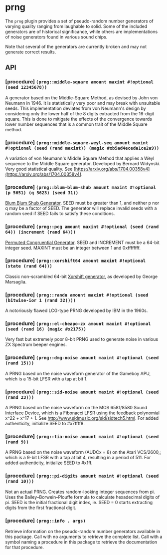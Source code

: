 # prng

The `prng` plugin provides a set of pseudo-random number generators of varying quality ranging from laughable to solid. Some of the included generators are of historical significance, while others are implementations of noise generators found in various sound chips.

Note that several of the generators are currently broken and may not generate correct results.


## API

### [procedure] `(prng::middle-square amount maxint #!optional (seed 12345678))`

A generator based on the Middle-Square Method, as devised by John von Neumann in 1946. It is statistically very poor and may break with unsuitable seeds. This implementation deviates from von Neumann's design by considering only the lower half of the 8 digits extracted from the 16-digit square. This is done to mitigate the effects of the convergence towards lower number sequences that is a common trait of the Middle Square method.


### [procedure] `(prng::middle-square-weyl-seq amount maxint #!optional (seed (rand maxint)) (magic #xb5ad4eceda1ce2a9))`

A variation of von Neumann's Middle Square Method that applies a Weyl sequence to the Middle Square generator. Developed by Bernard Widynski. Very good statistical quality. See [https://arxiv.org/abs/1704.00358v4](https://arxiv.org/abs/1704.00358v4).


### [procedure] `(prng::blum-blum-shub amount maxint #!optional (p 5651) (q 5623) (seed 31))`

[Blum Blum Shub Generator](https://en.wikipedia.org/wiki/Blum_Blum_Shub). SEED must be greater than 1, and neither p nor q may be a factor of SEED. The generator will replace invalid seeds with a random seed if SEED fails to satisfy these conditions.


### [procedure] `(prng::pcg amount maxint #!optional (seed (rand 64)) (increment (rand 64)))`

[Permuted Congruential Generator](https://www.pcg-random.org/). SEED and INCREMENT must be a 64-bit integer seed. MAXINT must be an integer between 1 and 0xffffffff.


### [procedure] `(prng::xorshift64 amount maxint #!optional (state (rand 64)))`

Classic non-scrambled 64-bit [Xorshift generator](https://en.wikipedia.org/wiki/Xorshift), as developed by George Marsaglia.


### [procedure] `(prng::randu amount maxint #!optional (seed (bitwise-ior 1 (rand 32))))`

A notoriously flawed LCG-type PRNG developed by IBM in the 1960s.


### [procedure] `(prng::el-cheapo-zx amount maxint #!optional (seed (rand 16) (magic #x2175))`

Very fast but extremely poor 8-bit PRNG used to generate noise in various ZX Spectrum beeper engines.


### [procedure] `(prng::dmg-noise amount maxint #!optional (seed (rand 15)))`

A PRNG based on the noise waveform generator of the Gameboy APU, which is a 15-bit LFSR with a tap at bit 1.


### [procedure] `(prng::sid-noise amount maxint #!optional (seed (rand 23)))`

A PRNG based on the noise waveform on the MOS 6581/8580 Sound Interface Device, which is a Fibonacci LFSR using the feedback polynomial x^22 + x^17 + 1. See http://www.sidmusic.org/sid/sidtech5.html. For added authenticity, initialize SEED to #x7ffff8.


### [procedure] `(prng::tia-noise amount maxint #!optional (seed (rand 9))`

A PRNG based on the noise waveform (AUDCx = 8) on the Atari VCS/2600,; which is a 9-bit LFSR with a tap at bit 4, resulting in a period of 511. For added authenticity, initialize SEED to #x1ff.


### [procedure] `(prng::pi-digits amount maxint #!optional (seed (rand 10)))`

Not an actual PRNG. Creates random-looking integer sequences from pi. Uses the Bailey–Borwein–Plouffe formula to calculate hexadecimal digits of pi. SEED is the initial fractional digit index, ie. SEED = 0 starts extracting digits from the first fractional digit.


### [procedure] `(prng::info . args)`

Retrieve information on the pseudo-random number generators available in this package. Call with no arguments to retrieve the complete list. Call with a symbol naming a procedure in this package to retrieve the documentation for that procedure.

